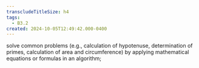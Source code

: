 ```yaml
---
transcludeTitleSize: h4
tags:
  - B3.2
created: 2024-10-05T12:49:42.000-0400
---
```

solve common problems (e.g., calculation of hypotenuse, determination of primes, calculation of area and circumference) by applying mathematical equations or formulas in an algorithm;